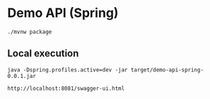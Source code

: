 # Demo API (Spring)

```shell
./mvnw package
```

## Local execution

```shell
java -Dspring.profiles.active=dev -jar target/demo-api-spring-0.0.1.jar
```

```
http://localhost:8081/swagger-ui.html
```
